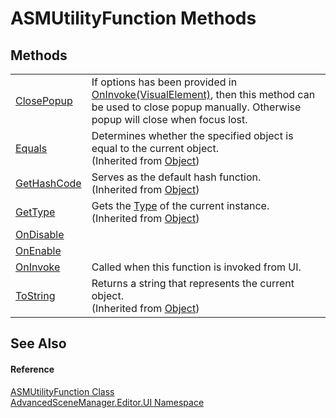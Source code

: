 # ASMUtilityFunction Methods




## Methods
<table>
<tr>
<td><a href="M_AdvancedSceneManager_Editor_UI_ASMUtilityFunction_ClosePopup">ClosePopup</a></td>
<td>If options has been provided in <a href="M_AdvancedSceneManager_Editor_UI_ASMUtilityFunction_OnInvoke">OnInvoke(VisualElement)</a>, then this method can be used to close popup manually. Otherwise popup will close when focus lost.</td></tr>
<tr>
<td><a href="https://learn.microsoft.com/dotnet/api/system.object.equals#system-object-equals(system-object)" target="_blank" rel="noopener noreferrer">Equals</a></td>
<td>Determines whether the specified object is equal to the current object.<br />(Inherited from <a href="https://learn.microsoft.com/dotnet/api/system.object" target="_blank" rel="noopener noreferrer">Object</a>)</td></tr>
<tr>
<td><a href="https://learn.microsoft.com/dotnet/api/system.object.gethashcode" target="_blank" rel="noopener noreferrer">GetHashCode</a></td>
<td>Serves as the default hash function.<br />(Inherited from <a href="https://learn.microsoft.com/dotnet/api/system.object" target="_blank" rel="noopener noreferrer">Object</a>)</td></tr>
<tr>
<td><a href="https://learn.microsoft.com/dotnet/api/system.object.gettype" target="_blank" rel="noopener noreferrer">GetType</a></td>
<td>Gets the <a href="https://learn.microsoft.com/dotnet/api/system.type" target="_blank" rel="noopener noreferrer">Type</a> of the current instance.<br />(Inherited from <a href="https://learn.microsoft.com/dotnet/api/system.object" target="_blank" rel="noopener noreferrer">Object</a>)</td></tr>
<tr>
<td><a href="M_AdvancedSceneManager_Editor_UI_ASMUtilityFunction_OnDisable">OnDisable</a></td>
<td> </td></tr>
<tr>
<td><a href="M_AdvancedSceneManager_Editor_UI_ASMUtilityFunction_OnEnable">OnEnable</a></td>
<td> </td></tr>
<tr>
<td><a href="M_AdvancedSceneManager_Editor_UI_ASMUtilityFunction_OnInvoke">OnInvoke</a></td>
<td>Called when this function is invoked from UI.</td></tr>
<tr>
<td><a href="https://learn.microsoft.com/dotnet/api/system.object.tostring" target="_blank" rel="noopener noreferrer">ToString</a></td>
<td>Returns a string that represents the current object.<br />(Inherited from <a href="https://learn.microsoft.com/dotnet/api/system.object" target="_blank" rel="noopener noreferrer">Object</a>)</td></tr>
</table>

## See Also


#### Reference
<a href="T_AdvancedSceneManager_Editor_UI_ASMUtilityFunction">ASMUtilityFunction Class</a>  
<a href="N_AdvancedSceneManager_Editor_UI">AdvancedSceneManager.Editor.UI Namespace</a>  
